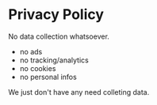 # Privacy Policy

No data collection whatsoever.

- no ads
- no tracking/analytics
- no cookies
- no personal infos

We just don't have any need colleting data.
